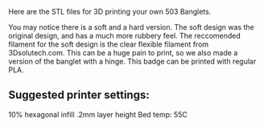 Here are the STL files for 3D printing your own 503 Banglets.

You may notice there is a soft and a hard version.  The soft design was the original design, and has a much more rubbery feel.  The reccomended filament for the soft design is the clear flexible filament from 3Dsolutech.com.  This can be a huge pain to print, so we also made a version of the banglet with a hinge.  This badge can be printed with regular PLA.

Suggested printer settings:
---------------------------
10% hexagonal infill
.2mm layer height
Bed temp: 55C
